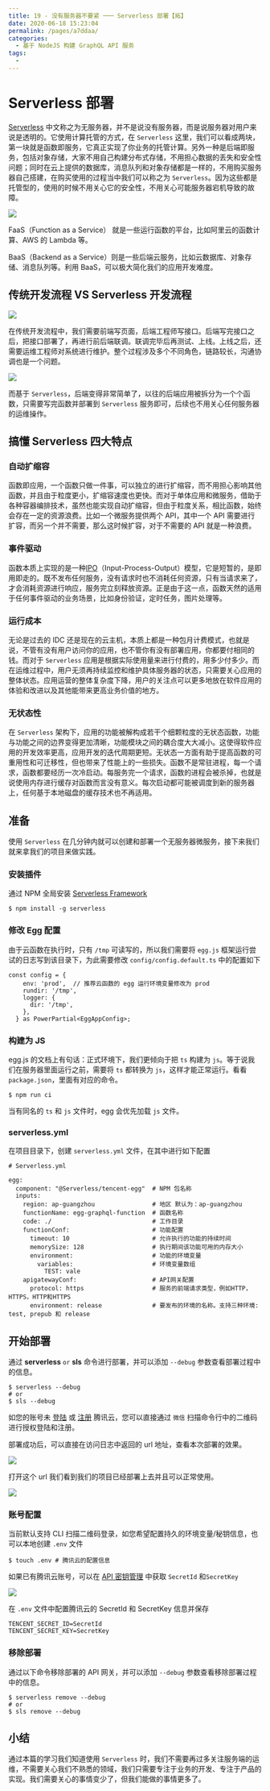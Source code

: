 ```yaml
---
title: 19 - 没有服务器不要紧 ─── Serverless 部署【拓】
date: 2020-06-18 15:23:04
permalink: /pages/a7ddaa/
categories:
  - 基于 NodeJS 构建 GraphQL API 服务
tags:
  - 
---
```

# Serverless 部署

[Serverless](https://serverless.com/) 中文称之为无服务器，并不是说没有服务器，而是说服务器对用户来说是透明的。它使用计算托管的方式，在 `Serverless` 这里，我们可以看成两块，第一块就是函数即服务，它真正实现了你业务的托管计算。另外一种是后端即服务，包括对象存储，大家不用自己构建分布式存储，不用担心数据的丢失和安全性问题；同时在云上提供的数据库，消息队列和对象存储都是一样的，不用购买服务器自己搭建，在购买使用的过程当中我们可以称之为 `Serverless`。因为这些都是托管型的，使用的时候不用关心它的安全性，不用关心可能服务器宕机导致的故障。

![](https://user-gold-cdn.xitu.io/2020/2/28/1708ae0a1a571aa6?w=1031&h=474&f=png&s=25673)

FaaS（Function as a Service） 就是一些运行函数的平台，比如阿里云的函数计算、AWS 的 Lambda 等。

BaaS（Backend as a Service）则是一些后端云服务，比如云数据库、对象存储、消息队列等。利用 BaaS，可以极大简化我们的应用开发难度。

## 传统开发流程 VS Serverless 开发流程

![](https://user-gold-cdn.xitu.io/2020/2/28/1708ae4cbdbe13a7?w=896&h=214&f=png&s=14240)

在传统开发流程中，我们需要前端写页面，后端工程师写接口。后端写完接口之后，把接口部署了，再进行前后端联调。联调完毕后再测试、上线。上线之后，还需要运维工程师对系统进行维护。整个过程涉及多个不同角色，链路较长，沟通协调也是一个问题。

![](https://user-gold-cdn.xitu.io/2020/2/28/1708ae50228337c9?w=888&h=172&f=png&s=7895)

而基于 `Serverless`，后端变得非常简单了，以往的后端应用被拆分为一个个函数，只需要写完函数并部署到 `Serverless` 服务即可，后续也不用关心任何服务器的运维操作。

## 搞懂 Serverless 四大特点

### 自动扩缩容

函数即应用，一个函数只做一件事，可以独立的进行扩缩容，而不用担心影响其他函数，并且由于粒度更小，扩缩容速度也更快。而对于单体应用和微服务，借助于各种容器编排技术，虽然也能实现自动扩缩容，但由于粒度关系，相比函数，始终会存在一定的资源浪费。比如一个微服务提供两个 API，其中一个 API 需要进行扩容，而另一个并不需要，那么这时候扩容，对于不需要的 API 就是一种浪费。

### 事件驱动

函数本质上实现的是一种[IPO](https://en.wikipedia.org/wiki/IPO_model)（Input-Process-Output）模型，它是短暂的，是即用即走的。既不发布任何服务，没有请求时也不消耗任何资源，只有当请求来了，才会消耗资源进行响应，服务完立刻释放资源。正是由于这一点，函数天然的适用于任何事件驱动的业务场景，比如身份验证，定时任务，图片处理等。

### 运行成本

无论是过去的 IDC 还是现在的云主机，本质上都是一种包月计费模式，也就是说，不管有没有用户访问你的应用，也不管你有没有部署应用，你都要付相同的钱。而对于 `Serverless` 应用是根据实际使用量来进行付费的，用多少付多少。而在运维过程中，用户无须再持续监控和维护具体服务器的状态，只需要关心应用的整体状态。应用运营的整体复杂度下降，用户的关注点可以更多地放在软件应用的体验和改进以及其他能带来更高业务价值的地方。

### 无状态性

在 `Serverless` 架构下，应用的功能被解构成若干个细颗粒度的无状态函数，功能与功能之间的边界变得更加清晰，功能模块之间的耦合度大大减小。这使得软件应用的开发效率更高，应用开发的迭代周期更短。无状态一方面有助于提高函数的可重用性和可迁移性，但也带来了性能上的一些损失。函数不是常驻进程，每一个请求，函数都要经历一次冷启动。每服务完一个请求，函数的进程会被杀掉，也就是说使用内存进行缓存对函数而言没有意义。每次启动都可能被调度到新的服务器上，任何基于本地磁盘的缓存技术也不再适用。

## 准备

使用 `Serverless` 在几分钟内就可以创建和部署一个无服务器微服务，接下来我们就来拿我们的项目来做实践。

### 安装插件

通过 NPM 全局安装 [Serverless Framework](https://www.github.com/serverless/serverless)

```
$ npm install -g serverless

```

### 修改 Egg 配置

由于云函数在执行时，只有 `/tmp` 可读写的，所以我们需要将 `egg.js` 框架运行尝试的日志写到该目录下，为此需要修改 `config/config.default.ts` 中的配置如下

```
const config = {
    env: 'prod',  // 推荐云函数的 egg 运行环境变量修改为 prod
    rundir: '/tmp',
    logger: {
      dir: '/tmp',
    },
  } as PowerPartial<EggAppConfig>;

```

### 构建为 JS

egg.js 的文档上有句话：正式环境下，我们更倾向于把 `ts` 构建为 `js`。等于说我们在服务器里面运行之前，需要将 `ts` 都转换为 `js`，这样才能正常运行。看看 `package.json`，里面有对应的命令。

```
$ npm run ci

```

当有同名的 `ts` 和 `js` 文件时，egg 会优先加载 `js` 文件。

### serverless.yml

在项目目录下，创建 `serverless.yml` 文件，在其中进行如下配置

```
# Serverless.yml

egg:
  component: "@Serverless/tencent-egg"  # NPM 包名称
  inputs:
    region: ap-guangzhou				# 地区 默认为：ap-guangzhou
    functionName: egg-graphql-function  # 函数名称
    code: ./							# 工作目录
    functionConf:						# 功能配置
      timeout: 10						# 允许执行的功能的持续时间
      memorySize: 128					# 执行期间该功能可用的内存大小
      environment:						# 功能的环境变量
        variables:						# 环境变量数组
          TEST: vale
    apigatewayConf:						# API网关配置
      protocol: https					# 服务的前端请求类型，例如HTTP，HTTPS，HTTP和HTTPS
      environment: release 				# 要发布的环境的名称。支持三种环境: test, prepub 和 release

```

## 开始部署

通过 **serverless** `or` **sls** 命令进行部署，并可以添加 `--debug` 参数查看部署过程中的信息。

```
$ serverless --debug
# or
$ sls --debug

```

如您的账号未 [登陆](https://cloud.tencent.com/login) 或 [注册](https://cloud.tencent.com/register) 腾讯云，您可以直接通过 `微信` 扫描命令行中的二维码进行授权登陆和注册。

部署成功后，可以直接在访问日志中返回的 url 地址，查看本次部署的效果。

![](https://user-gold-cdn.xitu.io/2020/2/28/1708ae66251f926d?w=872&h=197&f=png&s=19658)

打开这个 url 我们看到我们的项目已经部署上去并且可以正常使用。

![](https://user-gold-cdn.xitu.io/2020/2/28/1708ae6341cc1ab3?w=1910&h=421&f=png&s=85343)

### 账号配置

当前默认支持 CLI 扫描二维码登录，如您希望配置持久的环境变量/秘钥信息，也可以本地创建 `.env` 文件

```
$ touch .env # 腾讯云的配置信息

```

如果已有腾讯云账号，可以在 [API 密钥管理](https://console.cloud.tencent.com/cam/capi) 中获取 `SecretId` 和`SecretKey`

![](https://user-gold-cdn.xitu.io/2020/2/28/1708ae5eaa1d7bec?w=1920&h=662&f=png&s=82648)

在 `.env` 文件中配置腾讯云的 SecretId 和 SecretKey 信息并保存

```
TENCENT_SECRET_ID=SecretId
TENCENT_SECRET_KEY=SecretKey

```

### 移除部署

通过以下命令移除部署的 API 网关，并可以添加 `--debug` 参数查看移除部署过程中的信息。

```
$ serverless remove --debug
# or
$ sls remove --debug

```

## 小结

通过本篇的学习我们知道使用 `Serverless` 时，我们不需要再过多关注服务端的运维，不需要关心我们不熟悉的领域，我们只需要专注于业务的开发、专注于产品的实现。我们需要关心的事情变少了，但我们能做的事情更多了。